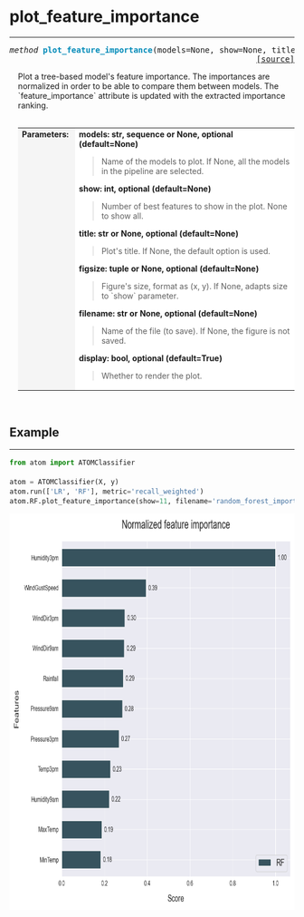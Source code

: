 # plot_feature_importance
-------------------------

<a name="atom"></a>
<pre><em>method</em> <strong style="color:#008AB8">plot_feature_importance</strong>(models=None, show=None, title=None, figsize=None, filename=None, display=True)
<div align="right"><a href="https://github.com/tvdboom/ATOM/blob/master/atom/plots.py#L1013">[source]</a></div></pre>
<div style="padding-left:3%">
Plot a tree-based model's feature importance. The importances are normalized in order
 to be able to compare them between models. The `feature_importance` attribute is
 updated with the extracted importance ranking.
<br /><br />
<table width="100%">
<tr>
<td width="15%" style="vertical-align:top; background:#F5F5F5;"><strong>Parameters:</strong></td>
<td width="75%" style="background:white;">
<strong>models: str, sequence or None, optional (default=None)</strong>
<blockquote>
Name of the models to plot. If None, all the models in the pipeline are selected.
</blockquote>
<strong>show: int, optional (default=None)</strong>
<blockquote>
Number of best features to show in the plot. None to show all.
</blockquote>
<strong>title: str or None, optional (default=None)</strong>
<blockquote>
Plot's title. If None, the default option is used.
</blockquote>
<strong>figsize: tuple or None, optional (default=None)</strong>
<blockquote>
Figure's size, format as (x, y). If None, adapts size to `show` parameter.
</blockquote>
<strong>filename: str or None, optional (default=None)</strong>
<blockquote>
Name of the file (to save). If None, the figure is not saved.
</blockquote>
<strong>display: bool, optional (default=True)</strong>
<blockquote>
Whether to render the plot.
</blockquote>
</tr>
</table>
</div>
<br />



## Example
----------

```python
from atom import ATOMClassifier

atom = ATOMClassifier(X, y)
atom.run(['LR', 'RF'], metric='recall_weighted')
atom.RF.plot_feature_importance(show=11, filename='random_forest_importance.png')
```
<div align="center">
    <img src="../../img/plots/plot_feature_importance.png" alt="plot_feature_importance" width="700" height="700"/>
</div>
